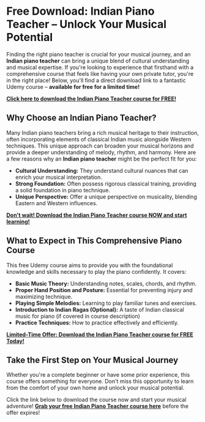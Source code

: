 # Free Download: Indian Piano Teacher – Unlock Your Musical Potential

Finding the right piano teacher is crucial for your musical journey, and an **Indian piano teacher** can bring a unique blend of cultural understanding and musical expertise. If you're looking to experience that firsthand with a comprehensive course that feels like having your own private tutor, you're in the right place! Below, you'll find a direct download link to a fantastic Udemy course – **available for free for a limited time!**

[**Click here to download the Indian Piano Teacher course for FREE!**](https://udemywork.com/indian-piano-teacher)

## Why Choose an Indian Piano Teacher?

Many Indian piano teachers bring a rich musical heritage to their instruction, often incorporating elements of classical Indian music alongside Western techniques. This unique approach can broaden your musical horizons and provide a deeper understanding of melody, rhythm, and harmony. Here are a few reasons why an **Indian piano teacher** might be the perfect fit for you:

*   **Cultural Understanding:** They understand cultural nuances that can enrich your musical interpretation.
*   **Strong Foundation:** Often possess rigorous classical training, providing a solid foundation in piano technique.
*   **Unique Perspective:** Offer a unique perspective on musicality, blending Eastern and Western influences.

[**Don't wait! Download the Indian Piano Teacher course NOW and start learning!**](https://udemywork.com/indian-piano-teacher)

## What to Expect in This Comprehensive Piano Course

This free Udemy course aims to provide you with the foundational knowledge and skills necessary to play the piano confidently. It covers:

*   **Basic Music Theory:** Understanding notes, scales, chords, and rhythm.
*   **Proper Hand Position and Posture:** Essential for preventing injury and maximizing technique.
*   **Playing Simple Melodies:** Learning to play familiar tunes and exercises.
*   **Introduction to Indian Ragas (Optional):** A taste of Indian classical music for piano (if covered in course description)
*   **Practice Techniques:** How to practice effectively and efficiently.

[**Limited-Time Offer: Download the Indian Piano Teacher course for FREE Today!**](https://udemywork.com/indian-piano-teacher)

## Take the First Step on Your Musical Journey

Whether you're a complete beginner or have some prior experience, this course offers something for everyone. Don't miss this opportunity to learn from the comfort of your own home and unlock your musical potential.

Click the link below to download the course now and start your musical adventure! **[Grab your free Indian Piano Teacher course here](https://udemywork.com/indian-piano-teacher)** before the offer expires!
